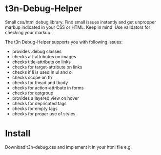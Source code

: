 t3n-Debug-Helper
================

Small css/html debug library. Find small issues instantly and get unpropper markup indicated in your CSS or HTML.
Keep in mind: Use validators for checking your markup.

The t3n Debug-Helper supports you with following issues:
* provides .debug classes
* checks alt-attributes on images
* checks title-attributs on links
* checks for target-attribute on links
* checks if li is used in ul and ol
* checks scope on th
* checks for thead and tbody
* checks for action-attribute in forms
* checks for optgroup
* provides a layered view on hover
* checks for depricated tags
* checks for empty tags
* checks for proper use of styles

Install
=======
Download t3n-debug.css and implement it in your html file
e.g. <link rel="stylesheet" href="t3n-debug.css">

